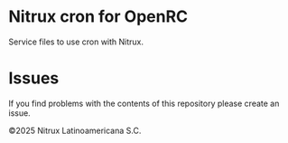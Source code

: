 # Nitrux cron for OpenRC

Service files to use cron with Nitrux.

# Issues
If you find problems with the contents of this repository please create an issue.

©2025 Nitrux Latinoamericana S.C.

